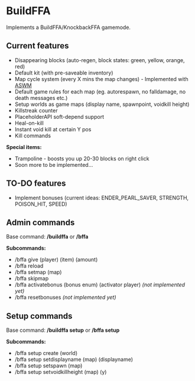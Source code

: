 # BuildFFA
Implements a BuildFFA/KnockbackFFA gamemode.

## Current features
- Disappearing blocks (auto-regen, block states: green, yellow, orange, red)
- Default kit (with pre-saveable inventory)
- Map cycle system (every X mins the map changes) - Implemented with [ASWM](https://github.com/Paul19988/Advanced-Slime-World-Manager)
- Default game rules for each map (eg. autorespawn, no falldamage, no death messages etc.)
- Setup worlds as game maps (display name, spawnpoint, voidkill height)
- Killstreak counter
- PlaceholderAPI soft-depend support
- Heal-on-kill
- Instant void kill at certain Y pos
- Kill commands

**Special items:**
- Trampoline - boosts you up 20-30 blocks on right click
- Soon more to be implemented...

## TO-DO features
- Implement bonuses (current ideas: ENDER_PEARL_SAVER, STRENGTH, POISON_HIT, SPEED)

## Admin commands
Base command: **/buildffa** or **/bffa**

**Subcommands:**
- /bffa give (player) (item) (amount)
- /bffa reload
- /bffa setmap (map)
- /bffa skipmap
- /bffa activatebonus (bonus enum) (activator player) *(not implemented yet)*
- /bffa resetbonuses *(not implemented yet)*

## Setup commands
Base command: **/buildffa setup** or **/bffa setup**

**Subcommands:**
- /bffa setup create (world)
- /bffa setup setdisplayname (map) (displayname)
- /bffa setup setspawn (map)
- /bffa setup setvoidkillheight (map) (y)
